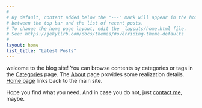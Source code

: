```yaml
---
#
# By default, content added below the "---" mark will appear in the home page
# between the top bar and the list of recent posts.
# To change the home page layout, edit the _layouts/home.html file.
# See: https://jekyllrb.com/docs/themes/#overriding-theme-defaults
#
layout: home
list_title: "Latest Posts"
---
```


welcome to the blog site! You can browse contents by categories or tags in the [Categories](./categories/) page. The [About](./about/) page provides some realization details. [Home page](https://www.mengxiangxi.info/) links back to the main site.

Hope you find what you need. And in case you do not, just <a href="https://mengxiangxi.info/BLOG/about#comments">contact me</a>, maybe.
